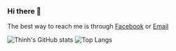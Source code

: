 ### Hi there 👋

<!-- <a href="#">
  <img align="right" src="https://github-readme-stats.vercel.app/api?username=nvsthinh&show_icons=true&theme=default">
</a>
 -->
The best way to reach me is through [Facebook](https://www.facebook.com/nvsthinh) or [Email](mailto:nguyenvansythinh.gv2003@gmail.com)

![Thinh's GitHub stats](https://github-readme-stats.vercel.app/api?username=nvsthinh&show_icons=true&theme=transparent)
![Top Langs](https://github-readme-stats.vercel.app/api/top-langs/?username=nvsthinh&layout=compact)
